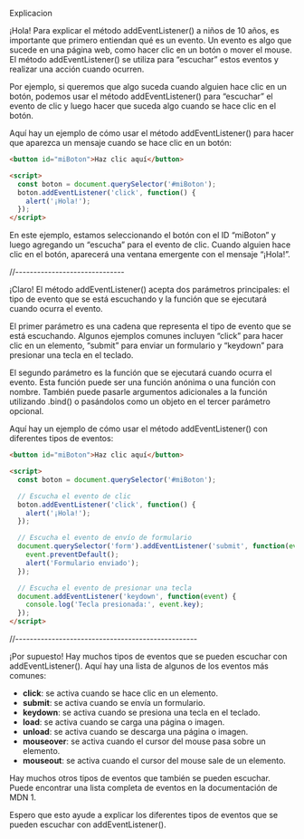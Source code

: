 Explicacion 

¡Hola! Para explicar el método addEventListener() a niños de 10 años, es importante que primero entiendan qué es un evento. Un evento es algo que sucede en una página web, como hacer clic en un botón o mover el mouse. El método addEventListener() se utiliza para “escuchar” estos eventos y realizar una acción cuando ocurren.

Por ejemplo, si queremos que algo suceda cuando alguien hace clic en un botón, podemos usar el método addEventListener() para “escuchar” el evento de clic y luego hacer que suceda algo cuando se hace clic en el botón.

Aquí hay un ejemplo de cómo usar el método addEventListener() para hacer que aparezca un mensaje cuando se hace clic en un botón:

```html
<button id="miBoton">Haz clic aquí</button>

<script>
  const boton = document.querySelector('#miBoton');
  boton.addEventListener('click', function() {
    alert('¡Hola!');
  });
</script>
```

En este ejemplo, estamos seleccionando el botón con el ID “miBoton” y luego agregando un “escucha” para el evento de clic. Cuando alguien hace clic en el botón, aparecerá una ventana emergente con el mensaje “¡Hola!”.

//------------------------------


¡Claro! El método addEventListener() acepta dos parámetros principales: el tipo de evento que se está escuchando y la función que se ejecutará cuando ocurra el evento.

El primer parámetro es una cadena que representa el tipo de evento que se está escuchando. Algunos ejemplos comunes incluyen “click” para hacer clic en un elemento, “submit” para enviar un formulario y “keydown” para presionar una tecla en el teclado.

El segundo parámetro es la función que se ejecutará cuando ocurra el evento. Esta función puede ser una función anónima o una función con nombre. También puede pasarle argumentos adicionales a la función utilizando .bind() o pasándolos como un objeto en el tercer parámetro opcional.

Aquí hay un ejemplo de cómo usar el método addEventListener() con diferentes tipos de eventos:
```html
<button id="miBoton">Haz clic aquí</button>

<script>
  const boton = document.querySelector('#miBoton');

  // Escucha el evento de clic
  boton.addEventListener('click', function() {
    alert('¡Hola!');
  });

  // Escucha el evento de envío de formulario
  document.querySelector('form').addEventListener('submit', function(event) {
    event.preventDefault();
    alert('Formulario enviado');
  });

  // Escucha el evento de presionar una tecla
  document.addEventListener('keydown', function(event) {
    console.log('Tecla presionada:', event.key);
  });
</script>
```
//--------------------------------------------------

¡Por supuesto! Hay muchos tipos de eventos que se pueden escuchar con addEventListener(). Aquí hay una lista de algunos de los eventos más comunes:

- **click**: se activa cuando se hace clic en un elemento.
- **submit**: se activa cuando se envía un formulario.
- **keydown**: se activa cuando se presiona una tecla en el teclado.
- **load**: se activa cuando se carga una página o imagen.
- **unload**: se activa cuando se descarga una página o imagen.
- **mouseover**: se activa cuando el cursor del mouse pasa sobre un elemento.
- **mouseout**: se activa cuando el cursor del mouse sale de un elemento.

Hay muchos otros tipos de eventos que también se pueden escuchar. Puede encontrar una lista completa de eventos en la documentación de MDN 1.

Espero que esto ayude a explicar los diferentes tipos de eventos que se pueden escuchar con addEventListener().